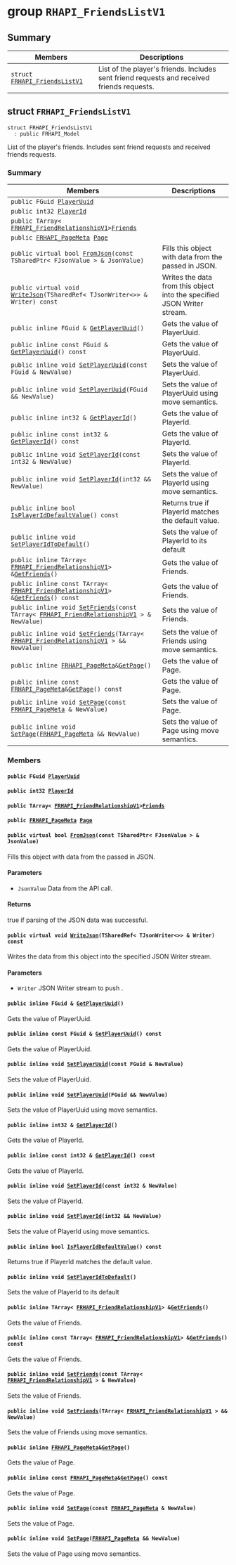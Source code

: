 # group `RHAPI_FriendsListV1` <a id="group__RHAPI__FriendsListV1"></a>

## Summary

 Members                        | Descriptions                                
--------------------------------|---------------------------------------------
`struct `[`FRHAPI_FriendsListV1`](#structFRHAPI__FriendsListV1) | List of the player&#39;s friends. Includes sent friend requests and received friends requests.

## struct `FRHAPI_FriendsListV1` <a id="structFRHAPI__FriendsListV1"></a>

```
struct FRHAPI_FriendsListV1
  : public FRHAPI_Model
```

List of the player&#39;s friends. Includes sent friend requests and received friends requests.

### Summary

 Members                        | Descriptions                                
--------------------------------|---------------------------------------------
`public FGuid `[`PlayerUuid`](#structFRHAPI__FriendsListV1_1a1ae064e536bbc06887a7d980c6ff05fd) | 
`public int32 `[`PlayerId`](#structFRHAPI__FriendsListV1_1a888cda0f1399a44f0102b753000da38a) | 
`public TArray< `[`FRHAPI_FriendRelationshipV1`](RHAPI_FriendRelationshipV1.md#structFRHAPI__FriendRelationshipV1)` > `[`Friends`](#structFRHAPI__FriendsListV1_1a72b02064df97a58ed9a8597105914037) | 
`public `[`FRHAPI_PageMeta`](RHAPI_PageMeta.md#structFRHAPI__PageMeta)` `[`Page`](#structFRHAPI__FriendsListV1_1a62ae7b423bc44e1df2b3396ee104ac4d) | 
`public virtual bool `[`FromJson`](#structFRHAPI__FriendsListV1_1abd0ad07b5e473af6358becc9d8859607)`(const TSharedPtr< FJsonValue > & JsonValue)` | Fills this object with data from the passed in JSON.
`public virtual void `[`WriteJson`](#structFRHAPI__FriendsListV1_1a0b1fa2c761b20ce70674d976cf0d930c)`(TSharedRef< TJsonWriter<>> & Writer) const` | Writes the data from this object into the specified JSON Writer stream.
`public inline FGuid & `[`GetPlayerUuid`](#structFRHAPI__FriendsListV1_1a5f7796f0b61994ae71393f8ec6101d86)`()` | Gets the value of PlayerUuid.
`public inline const FGuid & `[`GetPlayerUuid`](#structFRHAPI__FriendsListV1_1a4ffa53937f68363a1e96ce0f2cb7be85)`() const` | Gets the value of PlayerUuid.
`public inline void `[`SetPlayerUuid`](#structFRHAPI__FriendsListV1_1ae69e2eeacbbb8542d21ea4983701a9aa)`(const FGuid & NewValue)` | Sets the value of PlayerUuid.
`public inline void `[`SetPlayerUuid`](#structFRHAPI__FriendsListV1_1a9d45c16bbf2bcd6547d0db0b486296ca)`(FGuid && NewValue)` | Sets the value of PlayerUuid using move semantics.
`public inline int32 & `[`GetPlayerId`](#structFRHAPI__FriendsListV1_1a402e7cf34b752b335d312f904f2d8f2e)`()` | Gets the value of PlayerId.
`public inline const int32 & `[`GetPlayerId`](#structFRHAPI__FriendsListV1_1a91b2af4c18e9ab9f9c8c5c1a6679d292)`() const` | Gets the value of PlayerId.
`public inline void `[`SetPlayerId`](#structFRHAPI__FriendsListV1_1a6787835db1738667e688544dba862985)`(const int32 & NewValue)` | Sets the value of PlayerId.
`public inline void `[`SetPlayerId`](#structFRHAPI__FriendsListV1_1a7cd9504e91addf236d2b350e4fac33bd)`(int32 && NewValue)` | Sets the value of PlayerId using move semantics.
`public inline bool `[`IsPlayerIdDefaultValue`](#structFRHAPI__FriendsListV1_1aafea53a89c4b5766d526b913c41ee543)`() const` | Returns true if PlayerId matches the default value.
`public inline void `[`SetPlayerIdToDefault`](#structFRHAPI__FriendsListV1_1a06892fea936dbec54161498bdb8a90ae)`()` | Sets the value of PlayerId to its default
`public inline TArray< `[`FRHAPI_FriendRelationshipV1`](RHAPI_FriendRelationshipV1.md#structFRHAPI__FriendRelationshipV1)` > & `[`GetFriends`](#structFRHAPI__FriendsListV1_1a77ecb24de44970c92a16bf238a542fc7)`()` | Gets the value of Friends.
`public inline const TArray< `[`FRHAPI_FriendRelationshipV1`](RHAPI_FriendRelationshipV1.md#structFRHAPI__FriendRelationshipV1)` > & `[`GetFriends`](#structFRHAPI__FriendsListV1_1a0341d564ceed3e4075a69581e10aa257)`() const` | Gets the value of Friends.
`public inline void `[`SetFriends`](#structFRHAPI__FriendsListV1_1af7b218e4bab38b98592fe59e1931d98b)`(const TArray< `[`FRHAPI_FriendRelationshipV1`](RHAPI_FriendRelationshipV1.md#structFRHAPI__FriendRelationshipV1)` > & NewValue)` | Sets the value of Friends.
`public inline void `[`SetFriends`](#structFRHAPI__FriendsListV1_1a1ba66ac0294f77f9d9d2e84177bb6ae3)`(TArray< `[`FRHAPI_FriendRelationshipV1`](RHAPI_FriendRelationshipV1.md#structFRHAPI__FriendRelationshipV1)` > && NewValue)` | Sets the value of Friends using move semantics.
`public inline `[`FRHAPI_PageMeta`](RHAPI_PageMeta.md#structFRHAPI__PageMeta)` & `[`GetPage`](#structFRHAPI__FriendsListV1_1a644b85484d368f28a31a885aa47d6008)`()` | Gets the value of Page.
`public inline const `[`FRHAPI_PageMeta`](RHAPI_PageMeta.md#structFRHAPI__PageMeta)` & `[`GetPage`](#structFRHAPI__FriendsListV1_1a3db91f511ebae8a145e619b0057e2692)`() const` | Gets the value of Page.
`public inline void `[`SetPage`](#structFRHAPI__FriendsListV1_1ac52b24ab40c3708312bf3b03559d0a03)`(const `[`FRHAPI_PageMeta`](RHAPI_PageMeta.md#structFRHAPI__PageMeta)` & NewValue)` | Sets the value of Page.
`public inline void `[`SetPage`](#structFRHAPI__FriendsListV1_1a8a6c246971581fc1ba2abbd82ab445eb)`(`[`FRHAPI_PageMeta`](RHAPI_PageMeta.md#structFRHAPI__PageMeta)` && NewValue)` | Sets the value of Page using move semantics.

### Members

#### `public FGuid `[`PlayerUuid`](#structFRHAPI__FriendsListV1_1a1ae064e536bbc06887a7d980c6ff05fd) <a id="structFRHAPI__FriendsListV1_1a1ae064e536bbc06887a7d980c6ff05fd"></a>

#### `public int32 `[`PlayerId`](#structFRHAPI__FriendsListV1_1a888cda0f1399a44f0102b753000da38a) <a id="structFRHAPI__FriendsListV1_1a888cda0f1399a44f0102b753000da38a"></a>

#### `public TArray< `[`FRHAPI_FriendRelationshipV1`](RHAPI_FriendRelationshipV1.md#structFRHAPI__FriendRelationshipV1)` > `[`Friends`](#structFRHAPI__FriendsListV1_1a72b02064df97a58ed9a8597105914037) <a id="structFRHAPI__FriendsListV1_1a72b02064df97a58ed9a8597105914037"></a>

#### `public `[`FRHAPI_PageMeta`](RHAPI_PageMeta.md#structFRHAPI__PageMeta)` `[`Page`](#structFRHAPI__FriendsListV1_1a62ae7b423bc44e1df2b3396ee104ac4d) <a id="structFRHAPI__FriendsListV1_1a62ae7b423bc44e1df2b3396ee104ac4d"></a>

#### `public virtual bool `[`FromJson`](#structFRHAPI__FriendsListV1_1abd0ad07b5e473af6358becc9d8859607)`(const TSharedPtr< FJsonValue > & JsonValue)` <a id="structFRHAPI__FriendsListV1_1abd0ad07b5e473af6358becc9d8859607"></a>

Fills this object with data from the passed in JSON.

#### Parameters
* `JsonValue` Data from the API call.

#### Returns
true if parsing of the JSON data was successful.

#### `public virtual void `[`WriteJson`](#structFRHAPI__FriendsListV1_1a0b1fa2c761b20ce70674d976cf0d930c)`(TSharedRef< TJsonWriter<>> & Writer) const` <a id="structFRHAPI__FriendsListV1_1a0b1fa2c761b20ce70674d976cf0d930c"></a>

Writes the data from this object into the specified JSON Writer stream.

#### Parameters
* `Writer` JSON Writer stream to push .

#### `public inline FGuid & `[`GetPlayerUuid`](#structFRHAPI__FriendsListV1_1a5f7796f0b61994ae71393f8ec6101d86)`()` <a id="structFRHAPI__FriendsListV1_1a5f7796f0b61994ae71393f8ec6101d86"></a>

Gets the value of PlayerUuid.

#### `public inline const FGuid & `[`GetPlayerUuid`](#structFRHAPI__FriendsListV1_1a4ffa53937f68363a1e96ce0f2cb7be85)`() const` <a id="structFRHAPI__FriendsListV1_1a4ffa53937f68363a1e96ce0f2cb7be85"></a>

Gets the value of PlayerUuid.

#### `public inline void `[`SetPlayerUuid`](#structFRHAPI__FriendsListV1_1ae69e2eeacbbb8542d21ea4983701a9aa)`(const FGuid & NewValue)` <a id="structFRHAPI__FriendsListV1_1ae69e2eeacbbb8542d21ea4983701a9aa"></a>

Sets the value of PlayerUuid.

#### `public inline void `[`SetPlayerUuid`](#structFRHAPI__FriendsListV1_1a9d45c16bbf2bcd6547d0db0b486296ca)`(FGuid && NewValue)` <a id="structFRHAPI__FriendsListV1_1a9d45c16bbf2bcd6547d0db0b486296ca"></a>

Sets the value of PlayerUuid using move semantics.

#### `public inline int32 & `[`GetPlayerId`](#structFRHAPI__FriendsListV1_1a402e7cf34b752b335d312f904f2d8f2e)`()` <a id="structFRHAPI__FriendsListV1_1a402e7cf34b752b335d312f904f2d8f2e"></a>

Gets the value of PlayerId.

#### `public inline const int32 & `[`GetPlayerId`](#structFRHAPI__FriendsListV1_1a91b2af4c18e9ab9f9c8c5c1a6679d292)`() const` <a id="structFRHAPI__FriendsListV1_1a91b2af4c18e9ab9f9c8c5c1a6679d292"></a>

Gets the value of PlayerId.

#### `public inline void `[`SetPlayerId`](#structFRHAPI__FriendsListV1_1a6787835db1738667e688544dba862985)`(const int32 & NewValue)` <a id="structFRHAPI__FriendsListV1_1a6787835db1738667e688544dba862985"></a>

Sets the value of PlayerId.

#### `public inline void `[`SetPlayerId`](#structFRHAPI__FriendsListV1_1a7cd9504e91addf236d2b350e4fac33bd)`(int32 && NewValue)` <a id="structFRHAPI__FriendsListV1_1a7cd9504e91addf236d2b350e4fac33bd"></a>

Sets the value of PlayerId using move semantics.

#### `public inline bool `[`IsPlayerIdDefaultValue`](#structFRHAPI__FriendsListV1_1aafea53a89c4b5766d526b913c41ee543)`() const` <a id="structFRHAPI__FriendsListV1_1aafea53a89c4b5766d526b913c41ee543"></a>

Returns true if PlayerId matches the default value.

#### `public inline void `[`SetPlayerIdToDefault`](#structFRHAPI__FriendsListV1_1a06892fea936dbec54161498bdb8a90ae)`()` <a id="structFRHAPI__FriendsListV1_1a06892fea936dbec54161498bdb8a90ae"></a>

Sets the value of PlayerId to its default

#### `public inline TArray< `[`FRHAPI_FriendRelationshipV1`](RHAPI_FriendRelationshipV1.md#structFRHAPI__FriendRelationshipV1)` > & `[`GetFriends`](#structFRHAPI__FriendsListV1_1a77ecb24de44970c92a16bf238a542fc7)`()` <a id="structFRHAPI__FriendsListV1_1a77ecb24de44970c92a16bf238a542fc7"></a>

Gets the value of Friends.

#### `public inline const TArray< `[`FRHAPI_FriendRelationshipV1`](RHAPI_FriendRelationshipV1.md#structFRHAPI__FriendRelationshipV1)` > & `[`GetFriends`](#structFRHAPI__FriendsListV1_1a0341d564ceed3e4075a69581e10aa257)`() const` <a id="structFRHAPI__FriendsListV1_1a0341d564ceed3e4075a69581e10aa257"></a>

Gets the value of Friends.

#### `public inline void `[`SetFriends`](#structFRHAPI__FriendsListV1_1af7b218e4bab38b98592fe59e1931d98b)`(const TArray< `[`FRHAPI_FriendRelationshipV1`](RHAPI_FriendRelationshipV1.md#structFRHAPI__FriendRelationshipV1)` > & NewValue)` <a id="structFRHAPI__FriendsListV1_1af7b218e4bab38b98592fe59e1931d98b"></a>

Sets the value of Friends.

#### `public inline void `[`SetFriends`](#structFRHAPI__FriendsListV1_1a1ba66ac0294f77f9d9d2e84177bb6ae3)`(TArray< `[`FRHAPI_FriendRelationshipV1`](RHAPI_FriendRelationshipV1.md#structFRHAPI__FriendRelationshipV1)` > && NewValue)` <a id="structFRHAPI__FriendsListV1_1a1ba66ac0294f77f9d9d2e84177bb6ae3"></a>

Sets the value of Friends using move semantics.

#### `public inline `[`FRHAPI_PageMeta`](RHAPI_PageMeta.md#structFRHAPI__PageMeta)` & `[`GetPage`](#structFRHAPI__FriendsListV1_1a644b85484d368f28a31a885aa47d6008)`()` <a id="structFRHAPI__FriendsListV1_1a644b85484d368f28a31a885aa47d6008"></a>

Gets the value of Page.

#### `public inline const `[`FRHAPI_PageMeta`](RHAPI_PageMeta.md#structFRHAPI__PageMeta)` & `[`GetPage`](#structFRHAPI__FriendsListV1_1a3db91f511ebae8a145e619b0057e2692)`() const` <a id="structFRHAPI__FriendsListV1_1a3db91f511ebae8a145e619b0057e2692"></a>

Gets the value of Page.

#### `public inline void `[`SetPage`](#structFRHAPI__FriendsListV1_1ac52b24ab40c3708312bf3b03559d0a03)`(const `[`FRHAPI_PageMeta`](RHAPI_PageMeta.md#structFRHAPI__PageMeta)` & NewValue)` <a id="structFRHAPI__FriendsListV1_1ac52b24ab40c3708312bf3b03559d0a03"></a>

Sets the value of Page.

#### `public inline void `[`SetPage`](#structFRHAPI__FriendsListV1_1a8a6c246971581fc1ba2abbd82ab445eb)`(`[`FRHAPI_PageMeta`](RHAPI_PageMeta.md#structFRHAPI__PageMeta)` && NewValue)` <a id="structFRHAPI__FriendsListV1_1a8a6c246971581fc1ba2abbd82ab445eb"></a>

Sets the value of Page using move semantics.

